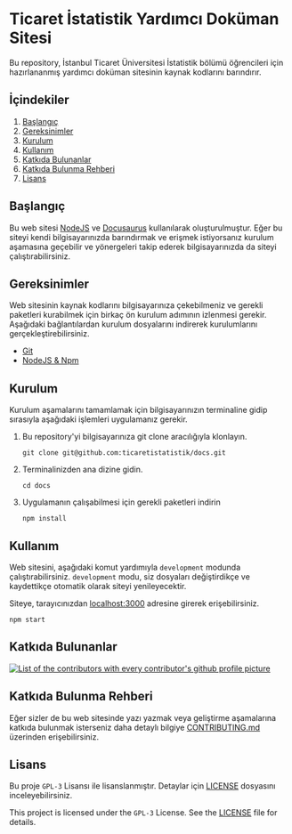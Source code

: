 # Ticaret İstatistik Yardımcı Doküman Sitesi

Bu repository, İstanbul Ticaret Üniversitesi İstatistik bölümü öğrencileri için hazırlananmış yardımcı doküman sitesinin kaynak kodlarını barındırır.

## İçindekiler

1. [Başlangıç](#başlangıç)
2. [Gereksinimler](#gereksinimler)
3. [Kurulum](#kurulum)
4. [Kullanım](#kullanım)
5. [Katkıda Bulunanlar](#katkıda-bulunanlar)
6. [Katkıda Bulunma Rehberi](#katkıda-bulunma-rehberi)
7. [Lisans](#lisans)

## Başlangıç

Bu web sitesi [NodeJS](https://nodejs.org/en/download) ve [Docusaurus](https://docusaurus.io/) kullanılarak oluşturulmuştur. Eğer bu siteyi kendi bilgisayarınızda barındırmak ve erişmek istiyorsanız kurulum aşamasına geçebilir ve yönergeleri takip ederek bilgisayarınızda da siteyi çalıştırabilirsiniz.

## Gereksinimler

Web sitesinin kaynak kodlarını bilgisayarınıza çekebilmeniz ve gerekli paketleri kurabilmek için birkaç ön kurulum adımının izlenmesi gerekir. Aşağıdaki bağlantılardan kurulum dosyalarını indirerek kurulumlarını gerçekleştirebilirsiniz.

- [Git](https://git-scm.com/downloads)
- [NodeJS & Npm](https://nodejs.org/en/download/)

## Kurulum

Kurulum aşamalarını tamamlamak için bilgisayarınızın terminaline gidip sırasıyla aşağıdaki işlemleri uygulamanız gerekir.

1. Bu repository'yi bilgisayarınıza git clone aracılığıyla klonlayın.

    ```shell
    git clone git@github.com:ticaretistatistik/docs.git
    ```

2. Terminalinizden ana dizine gidin.

    ```shell
    cd docs
    ```

3. Uygulamanın çalışabilmesi için gerekli paketleri indirin

    ```shell
    npm install
    ```

## Kullanım

Web sitesini, aşağıdaki komut yardımıyla `development` modunda çalıştırabilirsiniz. `development` modu, siz dosyaları değiştirdikçe ve kaydettikçe otomatik olarak siteyi yenileyecektir.

Siteye, tarayıcınızdan [localhost:3000](http://localhost:3000) adresine girerek erişebilirsiniz.

```shell
npm start
```

## Katkıda Bulunanlar

<a href="https://github.com/ticaretistatistik/docs/graphs/contributors">
  <img alt="List of the contributors with every contributor's github profile picture" src="https://contrib.rocks/image?repo=ticaretistatistik/docs" />
</a>

## Katkıda Bulunma Rehberi

Eğer sizler de bu web sitesinde yazı yazmak veya geliştirme aşamalarına katkıda bulunmak isterseniz daha detaylı bilgiye [CONTRIBUTING.md](./CONTRIBUTING.md) üzerinden erişebilirsiniz.

## Lisans

Bu proje `GPL-3` Lisansı ile lisanslanmıştır. Detaylar için [LICENSE](./LICENSE) dosyasını inceleyebilirsiniz.

This project is licensed under the `GPL-3` License. See the [LICENSE](./LICENSE) file for details.
